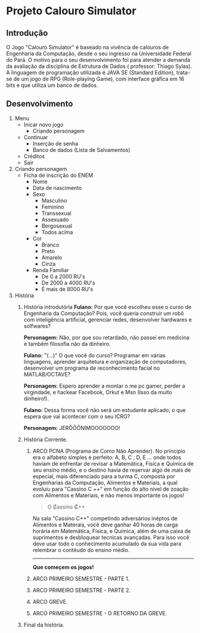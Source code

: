 # Projeto Calouro Simulator

## Introdução

O Jogo "Calouro Simulator" é baseado na vivência de calouros de Engenharia da Computação, desde o seu ingresso na Universidade Federal do Pará. O motivo para o seu desenvolvimento foi para atender a demanda da avaliação da disciplina de Estrutura de Dados ( professor: Thiago Sylas). A linguagem de programação utilizada é JAVA SE (Standard Edition), trata-se de um jogo de RPG (Role-playing Game), com interface gráfica em 16 bits e que utiliza um banco de dados.

## Desenvolvimento

1. Menu
    - Inicar novo jogo
        - Criando personagem
    - Continuar
        - Inserção de senha
        - Banco de dados (Lista de Salvamentos)
    - Créditos
    - Sair
2. Criando personagem
    - Ficha de inscrição do ENEM
        - Nome
        - Data de nascimento
        - Sexo
            - Masculino
            - Feminino
            - Transsexual
            - Assexuado
            - Bergosexual
            - Todos acima
        - Cor
            - Branco
            - Preto
            - Amarelo
            - Cinza
        - Renda Familiar
            - De 0 a 2000 RU's
            - De 2000 a 4000 RU's
            - É mais de 8000 RU's
3. História
    1. História introdutória
        **Fulano:** Por que você escolheu esse o curso de Engenharia da Computação? Pois, você queria construir um robô com inteligência artificial, gerenciar redes, desenvolver hardwares e solfwares?

        **Personagem:** Não, por que sou retardado, não passei em medicina e também filosofia não da dinheiro.
        
        **Fulano:** "(...)" O que você do curso? Programar em várias linguagens, aprender arquitetura e organização de computadores, desenvolver um programa de reconhecimento facial no MATLAB/OCTAVE?
        
        **Personagem:** Espero aprender a montar o me pc gamer, perder a virgindade, e hackear Facebook, Orkut e Msn (Isso da muito dinheiro!).
        
        **Fulano:** Dessa forma você não será um estudante aplicado, o que espera que vai acontecer com o seu ICRG?
        
        **Personagem:** JERÔÔÔNIMOOOOOOO!
    2. História Corrente.
        1. ARCO PCNA (Programa de Como Não Aprender).
            No príncipio era o alfabeto simples e perfeito: A, B, C , D, E ... onde todos haviam de enfrentar de revisar a Matemática, Física e Química de seu ensino médio, e o destino havia de reservar algo de mais de especial, mais diferenciado para a turma C, composta por Engenharias da Computação, Alimentos e Materiais, a qual evoluiu para "Cassino C ++" em função do alto nivel de zoação com Alimentos e Materiais, e não menos importante os jogos!

            >O ₡assino  ₡++

            Na sala "Cassino C++" competindo adversários inéptos de Alimentos e Materais, você deve ganhar 40 horas de carga horária em Matemática, Física, e Química, além de uma caixa de suprimentos e desbloquear tecnicas avançadas. Para isso você deve usar todo o conhecimento acumulado da sua vida para relembrar o contéudo do ensino médio.

            ---

            **Que começem os jogos!**

        2. ARCO PRIMEIRO SEMESTRE - PARTE 1.
        3. ARCO PRIMEIRO SEMESTRE - PARTE 2.
        4. ARCO GREVE.
        5. ARCO PRIMEIRO SEMESTRE - O RETORNO DA GREVE.

    3. Final da história. 
